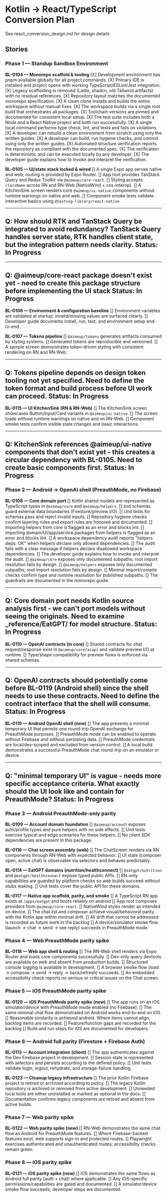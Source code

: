 # Kotlin → React/TypeScript Conversion Plan
See react_conversion_design.md for design details


## Stories

### Phase 1 — Standup Sandbox Environment

**BL-0104 — Monorepo scaffold & tooling**
[X] Development environment has pnpm available globally for all project commands.
[X] Primary IDE is installed and project opens with working TypeScript/ESLint/Jest integration.
[X] Legacy scaffolding is removed (Ladle, shadcn, old Tailwind artifacts) with no residual references.
[X] Repository layout matches the documented monorepo specification.
[X] A clean clone installs and builds the entire workspace without manual fixes.
[X] The workspace builds via a single root build that orchestrates all packages.
[X] Toolchain versions are pinned and documented for consistent local setup.
[X] The test suite includes both a Node and a React Native project and both run successfully.
[X] A single local command performs type check, lint, and tests and fails on violations.
[X] A developer can rebuild a clean environment from scratch using only the written guides.
[X] A developer can build, run hygiene checks, and commit using only the written guides.
[X] Automated structure verification reports the repository as compliant with the documented spec.
[X] The verification is deterministic and can be executed locally by any developer.
[X] The developer guide explains how to invoke and interpret the verification.

**BL-0105 — UI/state stack locked & wired**
[] A single Expo app serves native and web; routing is provided by Expo Router.
[] App root provides TanStack Query and Redux Toolkit via `@aimeup/core-react`.
[] Styling accepts `className` across RN and RN-Web (NativeWind + css-interop).
[] A KitchenSink screen renders core `@aimeup/ui-native` components without runtime warnings on native and web.
[] Component smoke tests validate interactive basics using `@testing-library/react-native`.

---
Q: How should RTK and TanStack Query be integrated to avoid redundancy? TanStack Query handles server state, RTK handles client state, but the integration pattern needs clarity.
Status: In Progress
---
---
Q: @aimeup/core-react package doesn't exist yet - need to create this package structure before implementing the UI stack
Status: In Progress
---

**BL-0106 — Environment & configuration baseline**
[] Environment variables are validated at startup; invalid/missing values are surfaced clearly.
[] Developer guide documents install, run, test, and environment setup end-to-end.

**BL-0107 — Tokens pipeline**
[] `@aimeup/tokens` generates artifacts consumed by styling systems.
[] Generated tokens are reproducible and versioned.
[] A sample screen demonstrates token-driven styling with consistent rendering on RN and RN-Web.

---
Q: Tokens pipeline depends on design token tooling not yet specified. Need to define the token format and build process before UI work can proceed.
Status: In Progress
---

**BL-0115 — UI KitchenSink (RN & RN-Web)**
[] The KitchenSink screen showcases Button/Input/Card variants in `@aimeup/ui-native`.
[] The screen loads without runtime warnings on native and on RN-Web.
[] Component smoke tests confirm visible state changes and basic interactions.

---
Q: KitchenSink references @aimeup/ui-native components that don't exist yet - this creates a circular dependency with BL-0105. Need to create basic components first.
Status: In Progress
---

### Phase 2 — Android → OpenAI shell (PreauthMode, no Firebase)

**BL-0108 — Core domain port**
[] Kotlin shared models are represented as TypeScript types in `@aimeup/core` and `@aimeup/helpers`.
[] zod schemas guard external data boundaries (Firestore/preview I/O).
[] Unit tests for schemas pass and reject invalid inputs.
[] Repository hygiene checks confirm layering rules and export rules are honored and documented.
[] Importing helpers from core is flagged as an error and blocks lint.
[] Importing domain/UI/app/service packages from helpers is flagged as an error and blocks lint.
[] A workspace dependency audit reports "helpers deps: OK" when helpers declare only allowed dependencies.
[] The audit fails with a clear message if helpers declare disallowed workspace dependencies.
[] The developer guide explains how to invoke and interpret the audit.
[] `@aimeup/core` exposes only documented subpaths; root import resolution fails by design.
[] `@aimeup/helpers` exposes only documented subpaths; root import resolution fails by design.
[] Minimal import/compile checks confirm type and runtime resolution for published subpaths.
[] The guardrails are documented in the monorepo guide.

---
Q: Core domain port needs Kotlin source analysis first - we can't port models without seeing the originals. Need to examine _reference/EatGPT/ for model structure.
Status: In Progress
---

**BL-0110 — OpenAI contracts (in core)**
[] Shared contracts for chat request/response exist in `@aimeup/core/aiapi` and validate preview I/O at runtime.
[] Type/shape compatibility for preview flows is enforced via shared schemas.

---
Q: OpenAI contracts should potentially come before BL-0119 (Android shell) since the shell needs to use these contracts. Need to define the contract interface that the shell will consume.
Status: In Progress
---

**BL-0119 — Android OpenAI shell (new)**
[] The app presents a minimal temporary UI that permits one round-trip OpenAI exchange for PreauthMode purposes.
[] PreauthMode mode can be enabled to operate without Firebase and without persisting data.
[] PreauthMode credentials are local/dev-scoped and excluded from version control.
[] A local build demonstrates a successful PreauthMode chat round-trip on an emulator or device.

---
Q: "minimal temporary UI" is vague - needs more specific acceptance criteria. What exactly should the UI look like and contain for PreauthMode?
Status: In Progress
---

### Phase 3 — Android PreauthMode-only parity

**BL-0109 — Account domain foundation**
[] `@aimeup/account` exposes auth/profile types and pure helpers with no side effects.
[] Unit tests exercise typical and edge scenarios for these helpers.
[] No client SDK dependencies are present in this package.

**BL-0116 — Chat screen assembly (web)**
[] The ChatScreen renders via RN components through RN-Web with expected behavior.
[] UI state (composer open, active chat) is observable via selectors and behaves predictably.

**BL-0114 — EatGPT domains (nutrition/healthconnect)**
[] `@eatgpt/nutrition` and `@eatgpt/healthconnect` expose typed public APIs.
[] RN-only capabilities are guarded by platform checks so web builds succeed without stubs leaking.
[] Unit tests cover the public API for these domains.

**BL-0117 — Native app scaffold, parity, and smoke**
[] A TypeScript RN app exists at `/apps/eatgpt` and boots reliably on android
[] App root composes providers from `@aimeup/core-react`.
[] NativeWind styles render as intended on device.
[] The chat list and composer achieve visual/behavioral parity with the Kotlin app within minimal drift.
[] All drift that cannot be addressed is recorded as future work in the backlog
[] A device/simulator smoke flow (launch → chat → send → see reply) succeeds in PreauthMode mode.


### Phase 4 — Web PreauthMode parity spike

**BL-0118 — Web app shell & routing**
[] The RN-Web shell renders via Expo Router and loads core components successfully.
[] Dev-only query devtools are available on web and absent from production builds.
[] Structured console logging is available in development.
[] A browser smoke flow (load → compose → send → reply → back/refresh) succeeds.
[] An embedded accessibility check reports no serious or critical issues on the Chat screen.


### Phase 5 — iOS PreauthMode parity spike

**BL-0120 — iOS PreauthMode parity spike (new)**
[] The app runs on an iOS simulator/device with PreauthMode mode enabled (no Firebase).
[] The same minimal chat flow demonstrated on Android works end-to-end on iOS.
[] Reasonable similarity is achieved android.  Where items cannot align, backlog items are recorded.
[] Feature/function gaps are recorded for the backlog
[] Build and run steps for iOS are documented for developers.


### Phase 6 — Android full parity (Firestore + Firebase Auth)

**BL-0113 — Account integration (client)**
[] The app authenticates against the Dev Firebase project in development.
[] Session state is represented with selectors and persists according to the defined policy.
[] Unit tests validate login, logout, rehydrate, and storage-failure handling.

**BL-0123 — Cleanup legacy infrastructure**
[] The prior Kotlin Firebase project is retired or archived according to policy.
[] The legacy Kotlin repository is archived or removed from active development.
[] Unneeded local tools are either uninstalled or marked as optional in the docs.
[] Documentation confirms legacy components are retired and absent from active builds.

### Phase 7 — Web parity spike

**BL-0122 — Web parity spike (new)**
[] RN-Web demonstrates the same chat flow as Android for PreauthMode features.
[] Where Firebase-backed features exist, web supports sign-in and protected routes.
[] Playwright exercises authenticated and unauthenticated routes; accessibility checks remain green.

### Phase 8 — iOS parity spike

**BL-0121 — iOS parity spike (new)**
[] iOS demonstrates the same flows as Android full parity (auth + chat) where applicable.
[] Any iOS-specific permissions/capabilities are gated and documented.
[] A simulator/device smoke flow succeeds; developer steps are documented.





